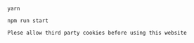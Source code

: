 ```
yarn
```

```
npm run start
```
```
Plese allow third party cookies before using this website
```

